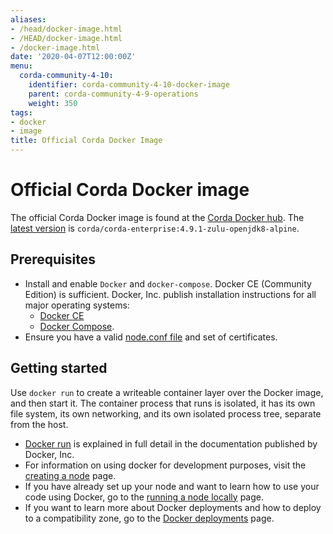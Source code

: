 ```yaml
---
aliases:
- /head/docker-image.html
- /HEAD/docker-image.html
- /docker-image.html
date: '2020-04-07T12:00:00Z'
menu:
  corda-community-4-10:
    identifier: corda-community-4-10-docker-image
    parent: corda-community-4-9-operations
    weight: 350
tags:
- docker
- image
title: Official Corda Docker Image
---
```

# Official Corda Docker image

The official Corda Docker image is found at the [Corda Docker hub](https://hub.docker.com/u/corda). The [latest version](https://hub.docker.com/layers/community/corda/community/4.9.1-zulu-openjdk8/images/sha256-b7b536977dd1d13dc042c57299add348543158479063dbc1ad993373ebfa9f7b?context=explore)
is `corda/corda-enterprise:4.9.1-zulu-openjdk8-alpine`.

## Prerequisites

* Install and enable `Docker` and `docker-compose`. Docker CE (Community Edition) is sufficient. Docker, Inc. publish installation instructions for all major operating systems:
  * [Docker CE](https://www.docker.com/community-edition)
  * [Docker Compose](https://docs.docker.com/compose/install/).
* Ensure you have a valid [node.conf file](../../../../../en/platform/corda/4.9/community/node-database-tables.md) and set of certificates.

## Getting started

Use `docker run` to create a writeable container layer over the Docker image, and then start it. The container process that runs is isolated, it has its own file system, its own networking,
and its own isolated process tree, separate from the host.

* [Docker run](https://docs.docker.com/engine/reference/commandline/run/) is explained in full detail in the documentation published by Docker, Inc.
* For information on using docker for development purposes, visit the [creating a node](../../../../../en/platform/corda/4.9/enterprise/operations/deployment/generating-a-node.md) page.
* If you have already set up your node and want to learn how to use your code using Docker, go to the [running a node locally](../../../../../en/platform/corda/4.9/enterprise/operations/deployment/running-a-node.md) page.
* If you want to learn more about Docker deployments and how to deploy to a compatibility zone, go to the [Docker deployments](node-docker-deployments.md) page.

